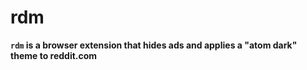 # rdm

**`rdm` is a browser extension that hides ads and applies a "atom dark" theme to reddit.com**
